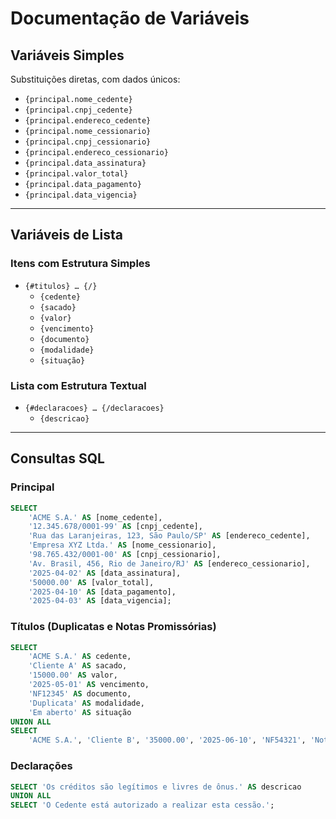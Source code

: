 # Documentação de Variáveis

## Variáveis Simples

Substituições diretas, com dados únicos:
- `{principal.nome_cedente}`
- `{principal.cnpj_cedente}`
- `{principal.endereco_cedente}`
- `{principal.nome_cessionario}`
- `{principal.cnpj_cessionario}`
- `{principal.endereco_cessionario}`
- `{principal.data_assinatura}`
- `{principal.valor_total}`
- `{principal.data_pagamento}`
- `{principal.data_vigencia}`

---

## Variáveis de Lista

### Itens com Estrutura Simples

- `{#titulos} … {/}`
  - `{cedente}`
  - `{sacado}`
  - `{valor}`
  - `{vencimento}`
  - `{documento}`
  - `{modalidade}`
  - `{situação}`

### Lista com Estrutura Textual

- `{#declaracoes} … {/declaracoes}`
  - `{descricao}`

---

## Consultas SQL

### Principal

```sql
SELECT
    'ACME S.A.' AS [nome_cedente],
    '12.345.678/0001-99' AS [cnpj_cedente],
    'Rua das Laranjeiras, 123, São Paulo/SP' AS [endereco_cedente],
    'Empresa XYZ Ltda.' AS [nome_cessionario],
    '98.765.432/0001-00' AS [cnpj_cessionario],
    'Av. Brasil, 456, Rio de Janeiro/RJ' AS [endereco_cessionario],
    '2025-04-02' AS [data_assinatura],
    '50000.00' AS [valor_total],
    '2025-04-10' AS [data_pagamento],
    '2025-04-03' AS [data_vigencia];
```

### Títulos (Duplicatas e Notas Promissórias)

```sql
SELECT
    'ACME S.A.' AS cedente,
    'Cliente A' AS sacado,
    '15000.00' AS valor,
    '2025-05-01' AS vencimento,
    'NF12345' AS documento,
    'Duplicata' AS modalidade,
    'Em aberto' AS situação
UNION ALL
SELECT
    'ACME S.A.', 'Cliente B', '35000.00', '2025-06-10', 'NF54321', 'Nota Promissória', 'Quitado';
```

### Declarações

```sql
SELECT 'Os créditos são legítimos e livres de ônus.' AS descricao
UNION ALL
SELECT 'O Cedente está autorizado a realizar esta cessão.';
```